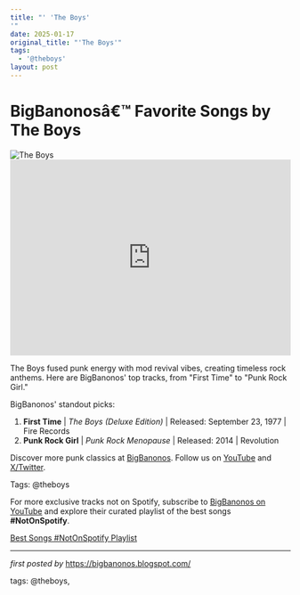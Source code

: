```yaml
---
title: "' 'The Boys'
'"
date: 2025-01-17
original_title: "'The Boys'"
tags:
  - '@theboys'
layout: post
---
```

<!-- Title of the Post -->
<h1 >BigBanonosâ€™ Favorite Songs by The Boys</h1> <!-- Featured Image -->
<div > <img src="https://i.scdn.co/image/ab67616d0000b273a19beefa6870198c1b8936c3" alt="The Boys">
</div> <!-- Spotify Embed -->
<div > <iframe src="https://open.spotify.com/embed/playlist/583jFNVqiO8K3XE0lnfKC1?utm_source=generator" width="100%" height="352" frameBorder="0" allowfullscreen="" allow="autoplay; clipboard-write; encrypted-media; fullscreen; picture-in-picture" loading="lazy"></iframe>
</div> <!-- Introductory Text -->
<p >The Boys fused punk energy with mod revival vibes, creating timeless rock anthems. Here are BigBanonos' top tracks, from "First Time" to "Punk Rock Girl."</p> <!-- Song Highlights -->
<div > <p>BigBanonos' standout picks:</p> <ol> <li><strong>First Time</strong> | <em>The Boys (Deluxe Edition)</em> | Released: September 23, 1977 | Fire Records</li> <li><strong>Punk Rock Girl</strong> | <em>Punk Rock Menopause</em> | Released: 2014 | Revolution</li> </ol>
</div> <!-- Footer Links -->
<div > <p>Discover more punk classics at <a href="https://bigbanonos.blogspot.com/" target="_blank">BigBanonos</a>. Follow us on <a href="https://www.youtube.com/@BigBanonos" target="_blank">YouTube</a> and <a href="https://x.com/bigbanonos" target="_blank">X/Twitter</a>.</p>
</div> <!-- Tags -->
<p >Tags: @theboys</p>


<!--Subscribe and Playlist Links-->
<div>
    <p>For more exclusive tracks not on Spotify, subscribe to <a href="https://www.youtube.com/@BigBanonos" target="_blank">BigBanonos on YouTube</a> and explore their curated playlist of the best songs <strong>#NotOnSpotify</strong>.</p>
    <p><a href="https://www.youtube.com/playlist?list=PLtuNtuTatqI0kFahUCbtbfenC_ET5O_tr" target="_blank">Best Songs #NotOnSpotify Playlist<br /></a></p></div>

<hr />

<p><em>first posted by</em> <a href="https://bigbanonos.blogspot.com/" rel="noopener" target="_new">https://bigbanonos.blogspot.com/</a></p>

<p>tags: @theboys,</p>
